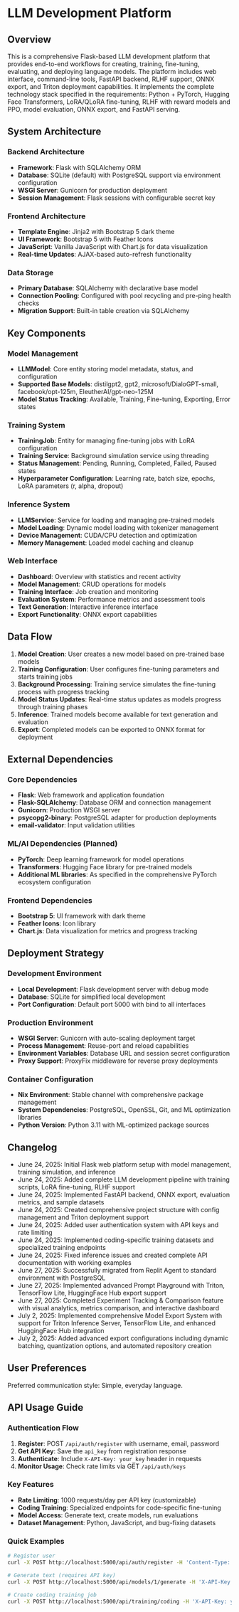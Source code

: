# LLM Development Platform

## Overview

This is a comprehensive Flask-based LLM development platform that provides end-to-end workflows for creating, training, fine-tuning, evaluating, and deploying language models. The platform includes web interface, command-line tools, FastAPI backend, RLHF support, ONNX export, and Triton deployment capabilities. It implements the complete technology stack specified in the requirements: Python + PyTorch, Hugging Face Transformers, LoRA/QLoRA fine-tuning, RLHF with reward models and PPO, model evaluation, ONNX export, and FastAPI serving.

## System Architecture

### Backend Architecture
- **Framework**: Flask with SQLAlchemy ORM
- **Database**: SQLite (default) with PostgreSQL support via environment configuration
- **WSGI Server**: Gunicorn for production deployment
- **Session Management**: Flask sessions with configurable secret key

### Frontend Architecture
- **Template Engine**: Jinja2 with Bootstrap 5 dark theme
- **UI Framework**: Bootstrap 5 with Feather Icons
- **JavaScript**: Vanilla JavaScript with Chart.js for data visualization
- **Real-time Updates**: AJAX-based auto-refresh functionality

### Data Storage
- **Primary Database**: SQLAlchemy with declarative base model
- **Connection Pooling**: Configured with pool recycling and pre-ping health checks
- **Migration Support**: Built-in table creation via SQLAlchemy

## Key Components

### Model Management
- **LLMModel**: Core entity storing model metadata, status, and configuration
- **Supported Base Models**: distilgpt2, gpt2, microsoft/DialoGPT-small, facebook/opt-125m, EleutherAI/gpt-neo-125M
- **Model Status Tracking**: Available, Training, Fine-tuning, Exporting, Error states

### Training System
- **TrainingJob**: Entity for managing fine-tuning jobs with LoRA configuration
- **Training Service**: Background simulation service using threading
- **Status Management**: Pending, Running, Completed, Failed, Paused states
- **Hyperparameter Configuration**: Learning rate, batch size, epochs, LoRA parameters (r, alpha, dropout)

### Inference System
- **LLMService**: Service for loading and managing pre-trained models
- **Model Loading**: Dynamic model loading with tokenizer management
- **Device Management**: CUDA/CPU detection and optimization
- **Memory Management**: Loaded model caching and cleanup

### Web Interface
- **Dashboard**: Overview with statistics and recent activity
- **Model Management**: CRUD operations for models
- **Training Interface**: Job creation and monitoring
- **Evaluation System**: Performance metrics and assessment tools
- **Text Generation**: Interactive inference interface
- **Export Functionality**: ONNX export capabilities

## Data Flow

1. **Model Creation**: User creates a new model based on pre-trained base models
2. **Training Configuration**: User configures fine-tuning parameters and starts training jobs
3. **Background Processing**: Training service simulates the fine-tuning process with progress tracking
4. **Model Status Updates**: Real-time status updates as models progress through training phases
5. **Inference**: Trained models become available for text generation and evaluation
6. **Export**: Completed models can be exported to ONNX format for deployment

## External Dependencies

### Core Dependencies
- **Flask**: Web framework and application foundation
- **Flask-SQLAlchemy**: Database ORM and connection management
- **Gunicorn**: Production WSGI server
- **psycopg2-binary**: PostgreSQL adapter for production deployments
- **email-validator**: Input validation utilities

### ML/AI Dependencies (Planned)
- **PyTorch**: Deep learning framework for model operations
- **Transformers**: Hugging Face library for pre-trained models
- **Additional ML libraries**: As specified in the comprehensive PyTorch ecosystem configuration

### Frontend Dependencies
- **Bootstrap 5**: UI framework with dark theme
- **Feather Icons**: Icon library
- **Chart.js**: Data visualization for metrics and progress tracking

## Deployment Strategy

### Development Environment
- **Local Development**: Flask development server with debug mode
- **Database**: SQLite for simplified local development
- **Port Configuration**: Default port 5000 with bind to all interfaces

### Production Environment
- **WSGI Server**: Gunicorn with auto-scaling deployment target
- **Process Management**: Reuse-port and reload capabilities
- **Environment Variables**: Database URL and session secret configuration
- **Proxy Support**: ProxyFix middleware for reverse proxy deployments

### Container Configuration
- **Nix Environment**: Stable channel with comprehensive package management
- **System Dependencies**: PostgreSQL, OpenSSL, Git, and ML optimization libraries
- **Python Version**: Python 3.11 with ML-optimized package sources

## Changelog
- June 24, 2025: Initial Flask web platform setup with model management, training simulation, and inference
- June 24, 2025: Added complete LLM development pipeline with training scripts, LoRA fine-tuning, RLHF support
- June 24, 2025: Implemented FastAPI backend, ONNX export, evaluation metrics, and sample datasets
- June 24, 2025: Created comprehensive project structure with config management and Triton deployment support
- June 24, 2025: Added user authentication system with API keys and rate limiting
- June 24, 2025: Implemented coding-specific training datasets and specialized training endpoints
- June 24, 2025: Fixed inference issues and created complete API documentation with working examples
- June 27, 2025: Successfully migrated from Replit Agent to standard environment with PostgreSQL
- June 27, 2025: Implemented advanced Prompt Playground with Triton, TensorFlow Lite, HuggingFace Hub export support
- June 27, 2025: Completed Experiment Tracking & Comparison feature with visual analytics, metrics comparison, and interactive dashboard
- July 2, 2025: Implemented comprehensive Model Export System with support for Triton Inference Server, TensorFlow Lite, and enhanced HuggingFace Hub integration
- July 2, 2025: Added advanced export configurations including dynamic batching, quantization options, and automated repository creation

## User Preferences

Preferred communication style: Simple, everyday language.

## API Usage Guide

### Authentication Flow
1. **Register**: POST `/api/auth/register` with username, email, password
2. **Get API Key**: Save the `api_key` from registration response
3. **Authenticate**: Include `X-API-Key: your_key` header in requests
4. **Monitor Usage**: Check rate limits via GET `/api/auth/keys`

### Key Features
- **Rate Limiting**: 1000 requests/day per API key (customizable)
- **Coding Training**: Specialized endpoints for code-specific fine-tuning
- **Model Access**: Generate text, create models, run evaluations
- **Dataset Management**: Python, JavaScript, and bug-fixing datasets

### Quick Examples
```bash
# Register user
curl -X POST http://localhost:5000/api/auth/register -H 'Content-Type: application/json' -d '{"username":"user","email":"user@example.com","password":"pass"}'

# Generate text (requires API key)
curl -X POST http://localhost:5000/api/models/1/generate -H 'X-API-Key: your_key' -H 'Content-Type: application/json' -d '{"prompt":"def fibonacci(n):","max_length":100}'

# Create coding training job
curl -X POST http://localhost:5000/api/training/coding -H 'X-API-Key: your_key' -H 'Content-Type: application/json' -d '{"model_id":1,"job_name":"Python Training","dataset_id":1}'
```